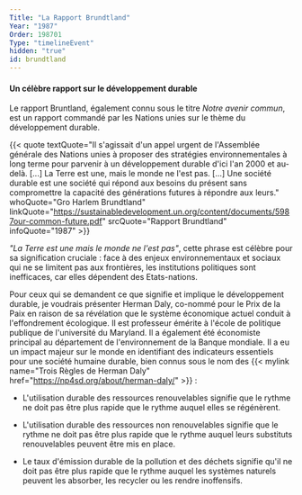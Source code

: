 ```yaml
---
Title: "La Rapport Brundtland"
Year: "1987"
Order: 198701
Type: "timelineEvent"
hidden: "true"
id: brundtland
---
```


#### Un célèbre rapport sur le développement durable

Le rapport Bruntland, également connu sous le titre _Notre avenir commun_, est un rapport commandé par les Nations unies sur le thème du développement durable.

{{< quote textQuote="Il s'agissait d'un appel urgent de l'Assemblée générale des Nations unies à proposer des stratégies environnementales à long terme pour parvenir à un développement durable d'ici l'an 2000 et au-delà. [...] La Terre est une, mais le monde ne l'est pas. [...] Une société durable est une société qui répond aux besoins du présent sans compromettre la capacité des générations futures à répondre aux leurs." whoQuote="Gro Harlem Brundtland" linkQuote="https://sustainabledevelopment.un.org/content/documents/5987our-common-future.pdf" srcQuote="Rapport Brundtland" infoQuote="1987" >}}

_"La Terre est une mais le monde ne l'est pas"_, cette phrase est célèbre pour sa signification cruciale : face à des enjeux environnementaux et sociaux qui ne se limitent pas aux frontières, les institutions politiques sont inefficaces, car elles dépendent des Etats-nations.

Pour ceux qui se demandent ce que signifie et implique le développement durable, je voudrais présenter Herman Daly, co-nommé pour le Prix de la Paix en raison de sa révélation que le système économique actuel conduit à l'effondrement écologique. Il est professeur émérite à l'école de politique publique de l'université du Maryland. Il a également été économiste principal au département de l'environnement de la Banque mondiale. Il a eu un impact majeur sur le monde en identifiant des indicateurs essentiels pour une société humaine durable, bien connus sous le nom des {{< mylink name="Trois Règles de Herman Daly" href="https://np4sd.org/about/herman-daly/"  >}} :

* L'utilisation durable des ressources renouvelables signifie que le rythme ne doit pas être plus rapide que le rythme auquel elles se régénèrent.
    
* L'utilisation durable des ressources non renouvelables signifie que le rythme ne doit pas être plus rapide que le rythme auquel leurs substituts renouvelables peuvent être mis en place.
    
* Le taux d'émission durable de la pollution et des déchets signifie qu'il ne doit pas être plus rapide que le rythme auquel les systèmes naturels peuvent les absorber, les recycler ou les rendre inoffensifs.